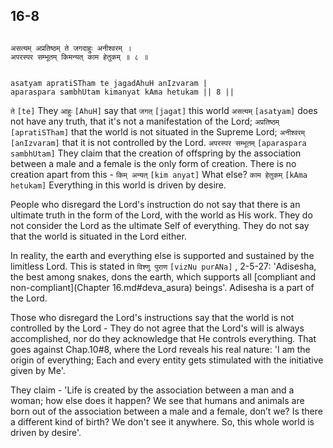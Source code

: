 ## 16-8


```shloka-sa

असत्यम् अप्रतिष्ठम् ते जगदाहुः अनीश्वरम् ।
अपरस्पर सम्भूतम् किमन्यत् काम हेतुकम् ॥ ८ ॥

```
```shloka-sa-hk

asatyam apratiSTham te jagadAhuH anIzvaram |
aparaspara sambhUtam kimanyat kAma hetukam || 8 ||

```
`ते` `[te]` They `आहुः` `[AhuH]` say that `जगत्` `[jagat]` this world `असत्यम्` `[asatyam]` does not have any truth, that it's not a manifestation of the Lord; `अप्रतिष्ठम्` `[apratiSTham]` that the world is not situated in the Supreme Lord; `अनीश्वरम्` `[anIzvaram]` that it is not controlled by the Lord. `अपरस्पर सम्भूतम्` `[aparaspara sambhUtam]` They claim that the creation of offspring by the association between a male and a female is the only form of creation. There is no creation apart from this - `किम् अन्यत्` `[kim anyat]` What else? `काम हेतुकम्` `[kAma hetukam]` Everything in this world is driven by desire.

People who disregard the Lord's instruction do not say that there is an ultimate truth in the form of the Lord, with the world as His work. They do not consider the Lord as the ultimate Self of everything. They do not say that the world is situated in the Lord either.

In reality, the earth and everything else is supported and sustained by the limitless Lord. This is stated in 
`विश्णु पुराण` `[vizNu purANa]` , 2-5-27:
 'Adisesha, the best among snakes, dons the earth, which supports all 
[compliant and non-compliant](Chapter 16.md#deva_asura)
 beings'. Adisesha is a part of the Lord.

Those who disregard the Lord's instructions say that the world is not controlled by the Lord - They do not agree that the Lord's will is always accomplished, nor do they acknowledge that He controls everything. That goes against Chap.10#8, where the Lord reveals his real nature: 'I am the origin of everything; Each and every entity gets stimulated with the initiative given by Me'.

They claim - 'Life is created by the association between a man and a woman; how else does it happen? We see that humans and animals are born out of the association between a male and a female, don’t we? Is there a different kind of birth? We don't see it anywhere. So, this whole world is driven by desire'.


